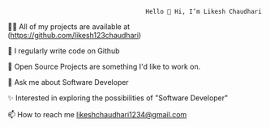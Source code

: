                                           Hello 👋 Hi, I’m Likesh Chaudhari


👨‍💻 All of my projects are available at (https://github.com/likesh123chaudhari)

📝 I regularly write code on Github

🙌 Open Source Projects are something I'd like to work on.

💬 Ask me about Software Developer

✨ Interested in exploring the possibilities of "Software Developer"

📫 How to reach me likeshchaudhari1234@gmail.com



